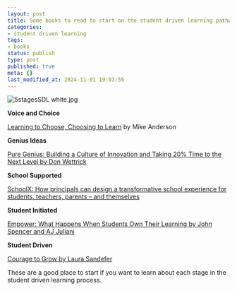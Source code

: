 ```yaml
---
layout: post
title: Some books to read to start on the student driven learning pathway
categories:
- student driven learning
tags:
- books
status: publish
type: post
published: true
meta: {}
last_modified_at: 2024-11-01 19:03:55
---
```


![5stagesSDL white.jpg](/squarespace_images/content_v1_4fffa949e4b0b4590d67b4e7_1629318348017-RGHQ4TA0LSQLFZMD80GZ_5stagesSDL+white.jpg_)
  


  



**Voice and Choice**

[Learning to Choose, Choosing to Learn](https://amzn.to/3gbBNVy) by Mike Anderson

**Genius Ideas**

[Pure Genius: Building a Culture of Innovation and Taking 20% Time to the Next Level by Don Wettrick](https://amzn.to/3AW1UaC)

**School Supported**

[SchoolX: How principals can design a transformative school experience for students, teachers, parents – and themselves](https://amzn.to/34j8fOT)

**Student Initiated**

[Empower: What Happens When Students Own Their Learning by John Spencer and AJ Juliani](https://amzn.to/37UqvjP)

**Student Driven**

[Courage to Grow by Laura Sandefer](https://amzn.to/3z2MctO)

These are a good place to start if you want to learn about each stage in the student driven learning process.
